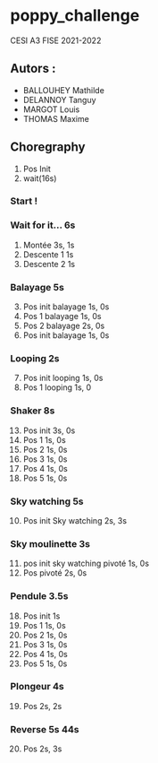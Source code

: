 # poppy_challenge
CESI
A3 FISE 2021-2022
## Autors :
* BALLOUHEY Mathilde
* DELANNOY Tanguy
* MARGOT Louis
* THOMAS Maxime



## Choregraphy
1. Pos Init 
2. wait(16s)
### Start !
### Wait for it... 6s
1. Montée 3s, 1s
2. Descente 1 1s
3. Descente 2 1s
### Balayage 5s
3. Pos init balayage 1s, 0s
4. Pos 1 balayage 1s, 0s
5. Pos 2 balayage 2s, 0s 
6. Pos init balayage 1s, 0s
### Looping 2s
7. Pos init looping 1s, 0s
8. Pos 1 looping 1s, 0
### Shaker 8s
13. Pos init 3s, 0s
14. Pos 1 1s, 0s
15. Pos 2 1s, 0s
15. Pos 3 1s, 0s
16. Pos 4 1s, 0s
17. Pos 5 1s, 0s
### Sky watching 5s
10. Pos init Sky watching 2s, 3s
### Sky moulinette 3s
11. pos init sky watching pivoté 1s, 0s
12. Pos pivoté 2s, 0s
### Pendule 3.5s
18. Pos init 1s
14. Pos 1 1s, 0s
15. Pos 2 1s, 0s
15. Pos 3 1s, 0s
16. Pos 4 1s, 0s
17. Pos 5 1s, 0s
### Plongeur 4s
19. Pos 2s, 2s
### Reverse 5s 44s
20. Pos 2s, 3s
